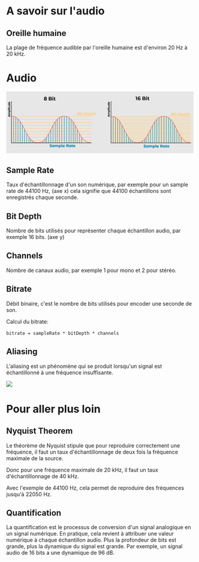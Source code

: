 
# A savoir sur l'audio

## Oreille humaine
La plage de fréquence audible par l'oreille humaine est d'environ 20 Hz à 20 kHz.


# Audio
<img src="./docs/sampleRateXbitDepth.png" alt="sampleRateXbitDepth" width="500"/>

## Sample Rate
Taux d'échantillonnage d'un son numérique, par exemple pour un sample rate de 44100 Hz, (axe x)
cela signifie que 44100 échantillons sont enregistrés chaque seconde.

## Bit Depth
Nombre de bits utilisés pour représenter chaque échantillon audio, par exemple 16 bits. (axe y)

## Channels
Nombre de canaux audio, par exemple 1 pour mono et 2 pour stéréo.

## Bitrate
Débit binaire, c'est le nombre de bits utilisés pour encoder une seconde de son.

Calcul du bitrate:
```
bitrate = sampleRate * bitDepth * channels
```
## Aliasing
L'aliasing est un phénomène qui se produit lorsqu'un signal est échantillonné à une fréquence insuffisante.

<img src="./doc/aliasing.png">

# Pour aller plus loin

## Nyquist Theorem
Le théorème de Nyquist stipule que pour reproduire correctement une fréquence, il faut un taux d'échantillonnage de deux fois la fréquence maximale de la source.

Donc pour une fréquence maximale de 20 kHz, il faut un taux d'échantillonnage de 40 kHz.

Avec l'exemple de 44100 Hz, cela permet de reproduire des fréquences jusqu'à 22050 Hz.

## Quantification
La quantification est le processus de conversion d'un signal analogique en un signal numérique.
En pratique, cela revient à attribuer une valeur numérique à chaque échantillon audio.
Plus la profondeur de bits est grande, plus la dynamique du signal est grande.
Par exemple, un signal audio de 16 bits a une dynamique de 96 dB.